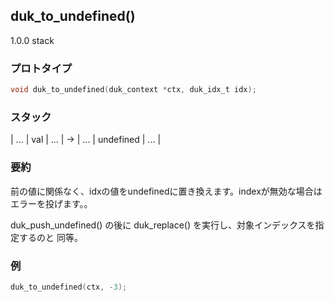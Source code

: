 ## duk_to_undefined() 

1.0.0 stack

### プロトタイプ

```c
void duk_to_undefined(duk_context *ctx, duk_idx_t idx);
```

### スタック

| ... | val | ... | -> | ... | undefined | ... |

### 要約

前の値に関係なく、idxの値をundefinedに置き換えます。indexが無効な場合はエラーを投げます。。

duk_push_undefined() の後に duk_replace() を実行し、対象インデックスを指定するのと 同等。

### 例

```c
duk_to_undefined(ctx, -3);
```